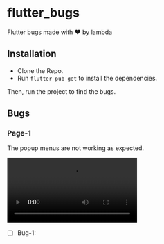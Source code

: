 # flutter_bugs

Flutter bugs made with ♥ by lambda

## Installation

- Clone the Repo.
- Run `flutter pub get` to install the dependencies.

Then, run the project to find the bugs.

## Bugs

### Page-1

The popup menus are not working as expected.


<video controls src="page1.mp4" title="Expected Behaviour"></video>


- [ ] Bug-1: 
 